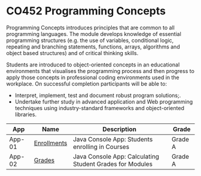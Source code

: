 # CO452 Programming Concepts
Programming Concepts introduces principles that are common to all programming languages. 
The module develops knowledge of essential programming structures (e.g. the use of variables, 
conditional logic, repeating and branching statements, functions, arrays, algorithms and object 
based structures) and of critical thinking skills. 

Students are introduced to object-oriented concepts in an educational environments that visualises 
the programming process and then progress to apply those concepts in professional coding environments 
used in the workplace. On successful completion participants will be able to: 
- Interpret, implement, test and document robust program solutions;. 
- Undertake further study in advanced application and Web programming techniques using industry-standard frameworks and object-oriented libraries.

<table>
  <thead>
    <tr>
      <th>App</th>
      <th>Name</th>
      <th>Description</th>
      <th>Grade</th>
    </tr>
    </thead>
  <tbody>
    <tr>
      <td>App-01</td>
      <td><a href="#" >Enrollments</a></td>
      <td>Java Console App: Students enrolling in Courses</td>
      <td>Grade A</td>
    </tr>
    <tr>
      <td>App-02</td>
      <td><a href="#" >Grades</a></td>
      <td>Java Console App: Calculating Student Grades for Modules</td>
      <td>Grade A</td>
    </tr>    
  </tbody>
</table>
